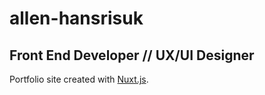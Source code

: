 # allen-hansrisuk

## Front End Developer // UX/UI Designer

Portfolio site created with [Nuxt.js](https://nuxtjs.org).
